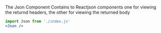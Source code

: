 The Json Component
Contains to Reactjson components one for viewing the returnd headers,
the other for viewing the returned body
```jsx static
import Json from './index.js'
<Json />
```